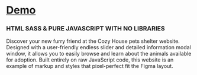 # [Demo](https://shelter-rho.vercel.app/index.html)

### HTML SASS & PURE JAVASCRIPT WITH NO LIBRARIES

Discover your new furry friend at the Cozy House pets shelter website. Designed with a user-friendly endless slider and detailed information modal window, it allows you to easily browse and learn about the animals available for adoption. Built entirely on raw JavaScript code, this website is an example of markup and styles that pixel-perfect fit the Figma layout.
